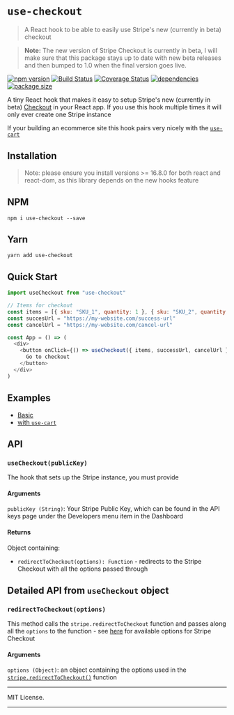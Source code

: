 # `use-checkout`

> A React hook to be able to easily use Stripe's new (currently in beta) checkout

> **Note:** The new version of Stripe Checkout is currently in beta, I will make sure that this package stays up to date with new beta releases and then bumped to 1.0 when the final version goes live.

<a href="https://www.npmjs.com/package/use-checkout"><img alt="npm version" src="https://img.shields.io/npm/v/use-checkout.svg?style=flat-square"/></a> <a href="https://travis-ci.org/samjbmason/use-checkout"><img alt="Build Status" src="https://img.shields.io/travis/samjbmason/use-checkout.svg?style=flat-square"/></a> <a href="https://coveralls.io/github/samjbmason/use-checkout?branch=master"><img alt="Coverage Status" src="https://img.shields.io/coveralls/github/samjbmason/use-checkout.svg?style=flat-square"/></a> <a href="https://github.com/samjbmason/use-checkout"><img alt="dependencies" src="https://img.shields.io/david/samjbmason/use-checkout.svg?style=flat-square"/></a> <a href="https://bundlephobia.com/result?p=use-checkout"><img alt="package size" src="https://img.shields.io/bundlephobia/min/use-checkout.svg?style=flat-square"/></a>

A tiny React hook that makes it easy to setup Stripe's new (currently in beta) [Checkout](https://stripe.com/docs/payments/checkout) in your React app. If you use this hook multiple times it will only ever create one Stripe instance

If your building an ecommerce site this hook pairs very nicely with the [`use-cart`](https://github.com/samjbmason/use-cart)

## Installation

> Note: please ensure you install versions >= 16.8.0 for both react and react-dom, as this library depends on the new hooks feature

## NPM

```
npm i use-checkout --save
```

## Yarn

```
yarn add use-checkout
```

## Quick Start

```js
import useCheckout from "use-checkout"

// Items for checkout
const items = [{ sku: "SKU_1", quantity: 1 }, { sku: "SKU_2", quantity: 3 }]
const succesUrl = "https://my-website.com/success-url"
const cancelUrl = "https://my-website.com/cancel-url"

const App = () => (
  <div>
    <button onClick={() => useCheckout({ items, successUrl, cancelUrl })}>
      Go to checkout
    </button>
  </div>
)
```

## Examples

- [Basic]()
- [with `use-cart`]()

## API

### `useCheckout(publicKey)`

The hook that sets up the Stripe instance, you must provide

#### Arguments

`publicKey (String)`: Your Stripe Public Key, which can be found in the API keys page under the Developers menu item in the Dashboard

#### Returns

Object containing:

- `redirectToCheckout(options): Function` - redirects to the Stripe Checkout with all the options passed through

## Detailed API from `useCheckout` object

### `redirectToCheckout(options)`

This method calls the `stripe.redirectToCheckout` function and passes along all the `options` to the function - see [here](https://stripe.com/docs/stripe-js/reference#stripe-redirect-to-checkout) for available options for Stripe Checkout

#### Arguments

`options (Object)`: an object containing the options used in the [`stripe.redirectToCheckout()`](https://stripe.com/docs/stripe-js/reference#stripe-redirect-to-checkout) function

---

MIT License.

---
